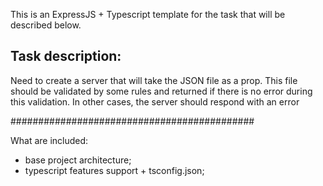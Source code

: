 This is an ExpressJS + Typescript template for the task that will be described below.

## Task description:

Need to create a server that will take the JSON file as a prop. This file should be validated by some rules and returned if there is no error during this validation. In other cases, the server should respond with an error

############################################

What are included:

- base project architecture;
- typescript features support + tsconfig.json;
